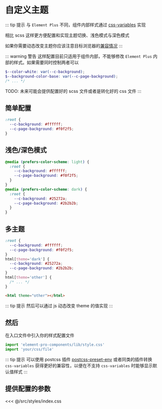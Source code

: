 # 自定义主题

::: tip 提示
与 `Element Plus` 不同，组件内部样式通过 [css-variables](https://developer.mozilla.org/en-US/docs/Web/CSS/--*) 实现

相比 scss 这样更方便配置和实现主题切换、浅色模式与深色模式

如果你需要动态改变主题你应该注意目标浏览器的[兼容情况](https://caniuse.com/css-variables)
:::

::: warning 警告
这样配置目前只适用于组件内部，不能够修改 `Element Plus` 内部的样式。如果需要同时控制两者可以

```scss
$--color-white: var(--c-background);
$--background-color-base: var(--c-page-background);
/* ... */
```

TODO: 未来可能会提供配置好的 scss 文件或者是转化好的 css 文件
:::

## 简单配置

```css
:root {
  --c-background: #ffffff;
  --c-page-background: #f0f2f5;
}
```

## 浅色/深色模式

```css
@media (prefers-color-scheme: light) {
  :root {
    --c-background: #ffffff;
    --c-page-background: #f0f2f5;
  }
}
@media (prefers-color-scheme: dark) {
  :root {
    --c-background: #25272a;
    --c-page-background: #2b2b2b;
  }
}
```

## 多主题

```css
:root {
  --c-background: #ffffff;
  --c-page-background: #f0f2f5;
}
html[theme='dark'] {
  --c-background: #25272a;
  --c-page-background: #2b2b2b;
}
html[theme='other'] {
  /* ... */
}
```

```html
<html theme="other"></html>
```

::: tip 提示
然后可以通过 js 动态改变 theme 的值实现
:::

## 然后

在入口文件中引入你的样式配置文件

```js
import 'element-pro-components/lib/style.css'
import 'your/css/file'
```

::: tip 提示
可以使用 postcss 插件 [postcss-preset-env](https://github.com/csstools/postcss-preset-env) 或者同类的插件转换 `css-variables` 获得更好的兼容性，以便在不支持 `css-variables` 时能够显示默认值样式
:::

## 提供配置的参数

<<< @/src/styles/index.css
